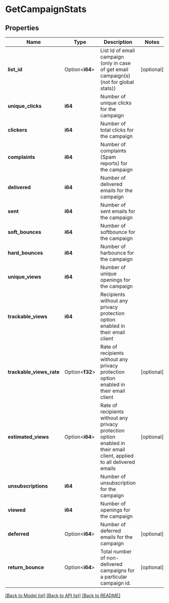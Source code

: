 # GetCampaignStats

## Properties

Name | Type | Description | Notes
------------ | ------------- | ------------- | -------------
**list_id** | Option<**i64**> | List Id of email campaign (only in case of get email campaign(s)(not for global stats)) | [optional]
**unique_clicks** | **i64** | Number of unique clicks for the campaign | 
**clickers** | **i64** | Number of total clicks for the campaign | 
**complaints** | **i64** | Number of complaints (Spam reports) for the campaign | 
**delivered** | **i64** | Number of delivered emails for the campaign | 
**sent** | **i64** | Number of sent emails for the campaign | 
**soft_bounces** | **i64** | Number of softbounce for the campaign | 
**hard_bounces** | **i64** | Number of harbounce for the campaign | 
**unique_views** | **i64** | Number of unique openings for the campaign | 
**trackable_views** | **i64** | Recipients without any privacy protection option enabled in their email client | 
**trackable_views_rate** | Option<**f32**> | Rate of recipients without any privacy protection option enabled in their email client | [optional]
**estimated_views** | Option<**i64**> | Rate of recipients without any privacy protection option enabled in their email client, applied to all delivered emails | [optional]
**unsubscriptions** | **i64** | Number of unsubscription for the campaign | 
**viewed** | **i64** | Number of openings for the campaign | 
**deferred** | Option<**i64**> | Number of deferred emails for the campaign | [optional]
**return_bounce** | Option<**i64**> | Total number of non-delivered campaigns for a particular campaign id. | [optional]

[[Back to Model list]](../README.md#documentation-for-models) [[Back to API list]](../README.md#documentation-for-api-endpoints) [[Back to README]](../README.md)


